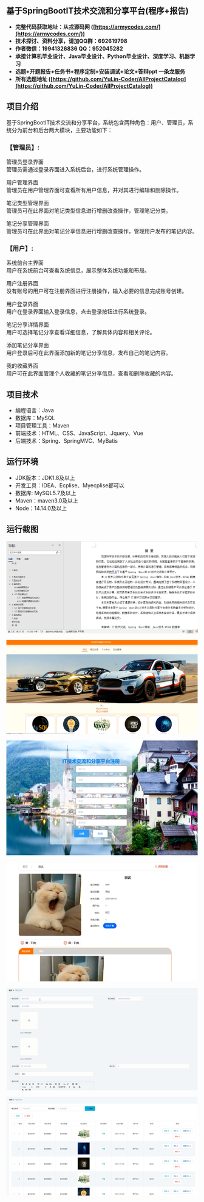 ## 基于SpringBootIT技术交流和分享平台(程序+报告)

- <b>完整代码获取地址：从戎源码网 ([https://armycodes.com/](https://armycodes.com/))</b>
- <b>技术探讨、资料分享，请加QQ群：692619798</b> 
- <b>作者微信：19941326836  QQ：952045282</b> 
- <b>承接计算机毕业设计、Java毕业设计、Python毕业设计、深度学习、机器学习</b>
- <b>选题+开题报告+任务书+程序定制+安装调试+论文+答辩ppt 一条龙服务</b>
- <b>所有选题地址 ([https://github.com/YuLin-Coder/AllProjectCatalog](https://github.com/YuLin-Coder/AllProjectCatalog)) </b>

## 项目介绍
基于SpringBootIT技术交流和分享平台，系统包含两种角色：用户、管理员，系统分为前台和后台两大模块，主要功能如下：

### 【管理员】:
管理员登录界面  
管理员需通过登录界面进入系统后台，进行系统管理操作。

用户管理界面  
管理员在用户管理界面可查看所有用户信息，并对其进行编辑和删除操作。

笔记类型管理界面  
管理员可在此界面对笔记类型信息进行增删改查操作，管理笔记分类。

笔记分享管理界面  
管理员可在此界面对笔记分享信息进行增删改查操作，管理用户发布的笔记内容。

### 【用户】:
系统前台主界面  
用户在系统前台可查看系统信息，展示整体系统功能和布局。

用户注册界面  
没有账号的用户可在注册界面进行注册操作，输入必要的信息完成账号创建。

用户登录界面  
用户在登录界面输入登录信息，点击登录按钮进行系统登录。

笔记分享详情界面  
用户可选择笔记分享查看详细信息，了解具体内容和相关评论。

添加笔记分享界面  
用户登录后可在此界面添加新的笔记分享信息，发布自己的笔记内容。

我的收藏界面  
用户可在此界面管理个人收藏的笔记分享信息，查看和删除收藏的内容。

## 项目技术
- 编程语言：Java
- 数据库：MySQL
- 项目管理工具：Maven
- 前端技术：HTML、CSS、JavaScript、Jquery、Vue
- 后端技术：Spring、SpringMVC、MyBatis

## 运行环境
- JDK版本：JDK1.8及以上
- 开发工具：IDEA、Ecplise、Myecplise都可以
- 数据库: MySQL5.7及以上
- Maven：maven3.0及以上
- Node：14.14.0及以上

## 运行截图
![](screenshot/1.png)

![](screenshot/2.png)

![](screenshot/3.png)

![](screenshot/4.png)

![](screenshot/5.png)

![](screenshot/6.png)

